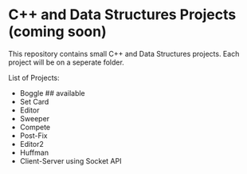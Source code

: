 # C++ and Data Structures Projects (coming soon)
This repository contains small C++ and Data Structures projects. Each project will be on a seperate folder.

List of Projects:
- Boggle ## available
- Set Card
- Editor
- Sweeper
- Compete
- Post-Fix
- Editor2
- Huffman
- Client-Server using Socket API
